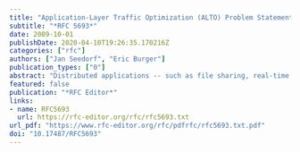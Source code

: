 ```yaml
---
title: "Application-Layer Traffic Optimization (ALTO) Problem Statement"
subtitle: "*RFC 5693*"
date: 2009-10-01
publishDate: 2020-04-10T19:26:35.170216Z
categories: ["rfc"]
authors: ["Jan Seedorf", "Eric Burger"]
publication_types: ["0"]
abstract: "Distributed applications -- such as file sharing, real-time communication, and live and on-demand media streaming -- prevalent on the Internet use a significant amount of network resources. Such applications often transfer large amounts of data through connections established between nodes distributed across the Internet with little knowledge of the underlying network topology. Some applications are so designed that they choose a random subset of peers from a larger set with which to exchange data. Absent any topology information guiding such choices, or acting on suboptimal or local information obtained from measurements and statistics, these applications often make less than desirable choices. This document discusses issues related to an information-sharing service that enables applications to perform better-than-random peer selection. This memo provides information for the Internet community."
featured: false
publication: "*RFC Editor*"
links:
- name: RFC5693
  url: https://rfc-editor.org/rfc/rfc5693.txt
url_pdf: "https://www.rfc-editor.org/rfc/pdfrfc/rfc5693.txt.pdf"
doi: "10.17487/RFC5693"
---
```

